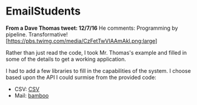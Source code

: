 # EmailStudents

**From a Dave Thomas tweet: 12/7/16**
He comments: Programming by pipeline. Transformative!
[https://pbs.twimg.com/media/CzFetTwVIAAmAkl.png:large]

Rather than just read the code, I took Mr. Thomas's example and filled in some of the details
to get a working application.

I had to add a few libraries to fill in the capabilities of the system. I choose based upon the API I could surmise from the provided code:

* CSV: [CSV](https://hexdocs.pm/csv/overview.html)
* Mail: [bamboo](https://hexdocs.pm/bamboo/readme.html)
